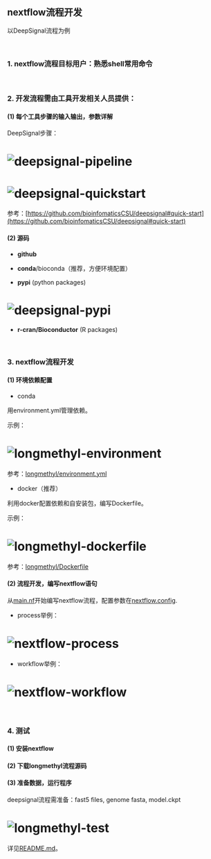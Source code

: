 ## nextflow流程开发

以DeepSignal流程为例

<p>&nbsp;</p>

### 1. nextflow流程目标用户：熟悉shell常用命令

<p>&nbsp;</p>

### 2. 开发流程需由工具开发相关人员提供：

#### (1) 每个工具步骤的输入输出，参数详解

DeepSignal步骤：

# ![deepsignal-pipeline](images/pipeline_dag_2022-03-09_17-04-28.png)

# ![deepsignal-quickstart](images/deepsignal-quickstart.png)
参考：[https://github.com/bioinfomaticsCSU/deepsignal#quick-start](https://github.com/bioinfomaticsCSU/deepsignal#quick-start)

#### (2) 源码
  * __github__

  * __conda__/bioconda（推荐，方便环境配置） 

  * __pypi__ (python packages)

# ![deepsignal-pypi](images/deepsignal-pypi.png)

  * __r-cran/Bioconductor__ (R packages) 

<p>&nbsp;</p>

### 3. nextflow流程开发

#### (1) 环境依赖配置

  - conda

用environment.yml管理依赖。

示例：
# ![longmethyl-environment](images/longmethyl-environment.png)

参考：[longmethyl/environment.yml](../environment.yml)

  - docker（推荐）

利用docker配置依赖和自安装包，编写Dockerfile。

示例：
# ![longmethyl-dockerfile](images/longmethyl-dockerfile.png)

参考：[longmethyl/Dockerfile](../Dockerfile)

#### (2) 流程开发，编写nextflow语句

从[main.nf](../main.nf)开始编写nextflow流程，配置参数在[nextflow.config](../nextflow.config).

  - process举例：

# ![nextflow-process](images/nextflow-process.png)

  - workflow举例：

# ![nextflow-workflow](images/nextflow-workflow.png)

<p>&nbsp;</p>

### 4. 测试

#### (1) 安装nextflow
#### (2) 下载longmethyl流程源码
#### (3) 准备数据，运行程序

deepsignal流程需准备：fast5 files, genome fasta, model.ckpt

# ![longmethyl-test](images/longmethyl-test.png)

详见[README.md](../README.md)。
